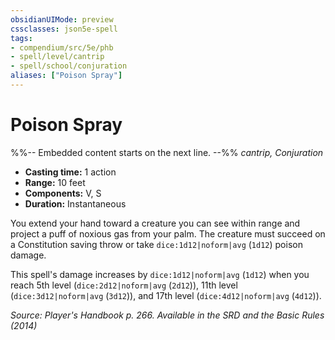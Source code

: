 ```yaml
---
obsidianUIMode: preview
cssclasses: json5e-spell
tags:
- compendium/src/5e/phb
- spell/level/cantrip
- spell/school/conjuration
aliases: ["Poison Spray"]
---
```

# Poison Spray
%%-- Embedded content starts on the next line. --%%
*cantrip, Conjuration*  

- **Casting time:** 1 action
- **Range:** 10 feet
- **Components:** V, S
- **Duration:** Instantaneous

You extend your hand toward a creature you can see within range and project a puff of noxious gas from your palm. The creature must succeed on a Constitution saving throw or take `dice:1d12|noform|avg` (`1d12`) poison damage.

This spell's damage increases by `dice:1d12|noform|avg` (`1d12`) when you reach 5th level (`dice:2d12|noform|avg` (`2d12`)), 11th level (`dice:3d12|noform|avg` (`3d12`)), and 17th level (`dice:4d12|noform|avg` (`4d12`)).

*Source: Player's Handbook p. 266. Available in the <span title='Systems Reference Document (5.1)'>SRD</span> and the Basic Rules (2014)*